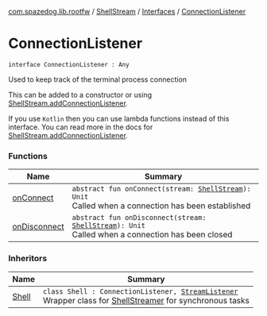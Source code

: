 [com.spazedog.lib.rootfw](../../../index.md) / [ShellStream](../../index.md) / [Interfaces](../index.md) / [ConnectionListener](.)

# ConnectionListener

`interface ConnectionListener : Any`

Used to keep track of the terminal process connection

This can be added to a constructor or using [ShellStream.addConnectionListener](../../add-connection-listener.md).

If you use `Kotlin` then you can use lambda functions instead of this interface.
You can read more in the docs for [ShellStream.addConnectionListener](../../add-connection-listener.md).

### Functions

| Name | Summary |
|---|---|
| [onConnect](on-connect.md) | `abstract fun onConnect(stream: `[`ShellStream`](../../index.md)`): Unit`<br>Called when a connection has been established |
| [onDisconnect](on-disconnect.md) | `abstract fun onDisconnect(stream: `[`ShellStream`](../../index.md)`): Unit`<br>Called when a connection has been closed |

### Inheritors

| Name | Summary |
|---|---|
| [Shell](../../../-shell/index.md) | `class Shell : ConnectionListener, `[`StreamListener`](../-stream-listener/index.md)<br>Wrapper class for [ShellStreamer](#) for synchronous tasks |
